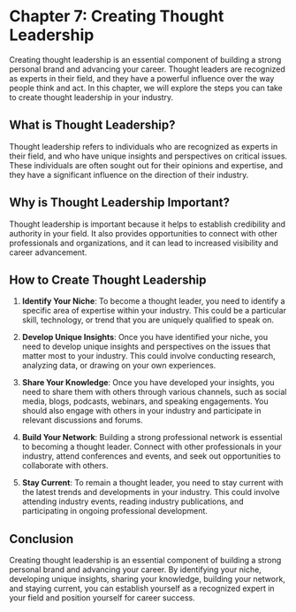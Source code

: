 Chapter 7: Creating Thought Leadership
======================================

Creating thought leadership is an essential component of building a strong personal brand and advancing your career. Thought leaders are recognized as experts in their field, and they have a powerful influence over the way people think and act. In this chapter, we will explore the steps you can take to create thought leadership in your industry.

**What is Thought Leadership?**
-------------------------------

Thought leadership refers to individuals who are recognized as experts in their field, and who have unique insights and perspectives on critical issues. These individuals are often sought out for their opinions and expertise, and they have a significant influence on the direction of their industry.

**Why is Thought Leadership Important?**
----------------------------------------

Thought leadership is important because it helps to establish credibility and authority in your field. It also provides opportunities to connect with other professionals and organizations, and it can lead to increased visibility and career advancement.

**How to Create Thought Leadership**
------------------------------------

1. **Identify Your Niche**: To become a thought leader, you need to identify a specific area of expertise within your industry. This could be a particular skill, technology, or trend that you are uniquely qualified to speak on.

2. **Develop Unique Insights**: Once you have identified your niche, you need to develop unique insights and perspectives on the issues that matter most to your industry. This could involve conducting research, analyzing data, or drawing on your own experiences.

3. **Share Your Knowledge**: Once you have developed your insights, you need to share them with others through various channels, such as social media, blogs, podcasts, webinars, and speaking engagements. You should also engage with others in your industry and participate in relevant discussions and forums.

4. **Build Your Network**: Building a strong professional network is essential to becoming a thought leader. Connect with other professionals in your industry, attend conferences and events, and seek out opportunities to collaborate with others.

5. **Stay Current**: To remain a thought leader, you need to stay current with the latest trends and developments in your industry. This could involve attending industry events, reading industry publications, and participating in ongoing professional development.

**Conclusion**
--------------

Creating thought leadership is an essential component of building a strong personal brand and advancing your career. By identifying your niche, developing unique insights, sharing your knowledge, building your network, and staying current, you can establish yourself as a recognized expert in your field and position yourself for career success.

